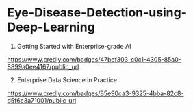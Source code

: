 # Eye-Disease-Detection-using-Deep-Learning
1. Getting Started with Enterprise-grade AI


https://www.credly.com/badges/47bef303-c0c1-4305-85a0-8899a0ee4167/public_url


2. Enterprise Data Science in Practice


https://www.credly.com/badges/85e90ca3-9325-4bba-82c8-d5f6c3a71001/public_url
